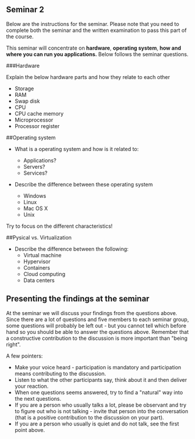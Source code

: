 ## Seminar 2
Below are the instructions for the seminar. Please note that you need to complete both the seminar and the written examination to pass this part of the course.

This seminar will concentrate on **hardware**, **operating system**, **how and where you can run you applications.**
Below follows the seminar questions.

###Hardware

Explain the below hardware parts and how they relate to each other
* Storage
* RAM
* Swap disk
* CPU
* CPU cache memory
* Microprocessor
* Processor register

##Operating system
* What is a operating system and how is it related to:
  * Applications?
  * Servers?
  * Services?
 
* Describe the difference between these operating system
  * Windows
  * Linux
  * Mac OS X
  * Unix
 
 Try to focus on the different characteristics!
 
 
##Pysical vs. Virtualization
* Describe the difference between the following:
  * Virtual machine
  * Hypervisor
  * Containers
  * Cloud computing
  * Data centers


## Presenting the findings at the seminar

At the seminar we will discuss your findings from the questions above. Since there are a lot of questions and five members to each seminar group, some questions will probably be left out - but you cannot tell which before hand so you should be able to answer the questions above. Remember that a constructive contribution to the discussion is more important than "being right".

A few pointers:

* Make your voice heard - participation is mandatory and participation means contributing to the discussion.
* Listen to what the other participants say, think about it and then deliver your reaction.
* When one questions seems answered, try to find a "natural" way into the next questions.
* If you are a person who usually talks a lot, please be observant and try to figure out who is not talking - invite that person into the conversation (that is a positive contribution to the discussion on your part).
* If you are a person who usually is quiet and do not talk, see the first point above.
